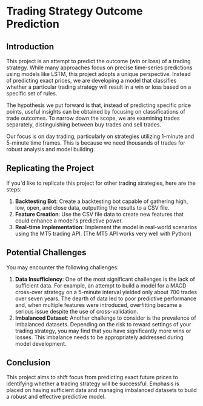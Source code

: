 # Trading Strategy Outcome Prediction

## Introduction
This project is an attempt to predict the outcome (win or loss) of a trading strategy. While many approaches focus on precise time-series predictions using models like LSTM, this project adopts a unique perspective. Instead of predicting exact prices, we are developing a model that classifies whether a particular trading strategy will result in a win or loss based on a specific set of rules.

The hypothesis we put forward is that, instead of predicting specific price points, useful insights can be obtained by focusing on classifications of trade outcomes. To narrow down the scope, we are examining trades separately, distinguishing between buy trades and sell trades.

Our focus is on day trading, particularly on strategies utilizing 1-minute and 5-minute time frames. This is because we need thousands of trades for robust analysis and model building.

## Replicating the Project

If you'd like to replicate this project for other trading strategies, here are the steps:

1. **Backtesting Bot**: Create a backtesting bot capable of gathering high, low, open, and close data, outputting the results to a CSV file.
2. **Feature Creation**: Use the CSV file data to create new features that could enhance a model's predictive power.
3. **Real-time Implementation**: Implement the model in real-world scenarios using the MT5 trading API. (The MT5 API works very well with Python)

## Potential Challenges

You may encounter the following challenges:

1. **Data Insufficiency**: One of the most significant challenges is the lack of sufficient data. For example, an attempt to build a model for a MACD cross-over strategy on a 5-minute interval yielded only about 700 trades over seven years. The dearth of data led to poor predictive performance and, when multiple features were introduced, overfitting became a serious issue despite the use of cross-validation.
2. **Imbalanced Dataset**: Another challenge to consider is the prevalence of imbalanced datasets. Depending on the risk to reward settings of your trading strategy, you may find that you have significantly more wins or losses. This imbalance needs to be appropriately addressed during model development.

## Conclusion

This project aims to shift focus from predicting exact future prices to identifying whether a trading strategy will be successful. Emphasis is placed on having sufficient data and managing imbalanced datasets to build a robust and effective predictive model.
